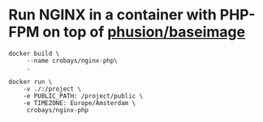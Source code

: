 # Run NGINX in a container with PHP-FPM on top of [phusion/baseimage](https://github.com/phusion/baseimage-docker)

	docker build \
		 --name crobays/nginx-php\
		 .

	docker run \
		-v ./:/project \
		-e PUBLIC_PATH: /project/public \
		-e TIMEZONE: Europe/Amsterdam \
		 crobays/nginx-php
